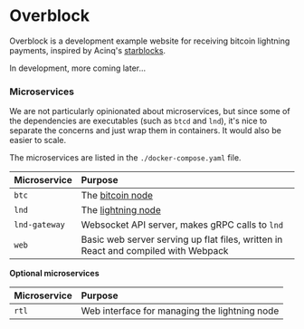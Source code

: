 # Overblock

Overblock is a development example website for receiving bitcoin lightning
payments, inspired by Acinq's [starblocks](https://starblocks.acinq.co/).

In development, more coming later...

### Microservices

We are not particularly opinionated about microservices, but since some of the dependencies are executables
(such as `btcd` and `lnd`), it's nice to separate the concerns and just wrap them in containers. It would also
be easier to scale.

The microservices are listed in the `./docker-compose.yaml` file.

| Microservice | Purpose |
| :--- | :--- |
| `btc` | The [bitcoin node](https://github.com/btcsuite/btcd) |
| `lnd` | The [lightning node](https://github.com/lightningnetwork/lnd) |
| `lnd-gateway` | Websocket API server, makes gRPC calls to `lnd` |
| `web` | Basic web server serving up flat files, written in React and compiled with Webpack |

**Optional microservices**

| Microservice | Purpose |
| :--- | :--- |
| `rtl` | Web interface for managing the lightning node |
